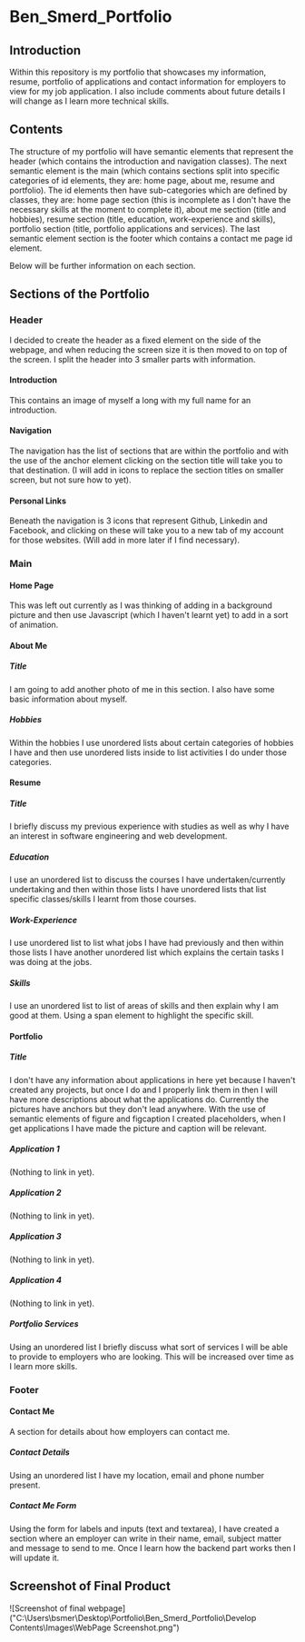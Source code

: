 # Ben_Smerd_Portfolio

## Introduction
Within this repository is my portfolio that showcases my information, resume, portfolio of applications and contact information for employers to view for my job application. I also include comments about future details I will change as I learn more technical skills.

## Contents
The structure of my portfolio will have semantic elements that represent the header (which contains the introduction and navigation classes). The next semantic element is the main (which contains sections split into specific categories of id elements, they are: home page, about me, resume and portfolio). The id elements then have sub-categories which are defined by classes, they are: home page section (this is incomplete as I don't have the necessary skills at the moment to complete it), about me section (title and hobbies), resume section (title, education, work-experience and skills), portfolio section (title, portfolio applications and services). The last semantic element section is the footer which contains a contact me page id element.

Below will be further information on each section.

## Sections of the Portfolio
### Header
I decided to create the header as a fixed element on the side of the webpage, and when reducing the screen size it is then moved to on top of the screen. I split the header into 3 smaller parts with information.

#### Introduction
This contains an image of myself a long with my full name for an introduction.

#### Navigation
The navigation has the list of sections that are within the portfolio and with the use of the anchor element clicking on the section title will take you to that destination. (I will add in icons to replace the section titles on smaller screen, but not sure how to yet).

#### Personal Links
Beneath the navigation is 3 icons that represent Github, Linkedin and Facebook, and clicking on these will take you to a new tab of my account for those websites. (Will add in more later if I find necessary).

### Main
#### Home Page
This was left out currently as I was thinking of adding in a background picture and then use Javascript (which I haven't learnt yet) to add in a sort of animation.

#### About Me
##### Title
I am going to add another photo of me in this section. I also have some basic information about myself.
##### Hobbies
Within the hobbies I use unordered lists about certain categories of hobbies I have and then use unordered lists inside to list activities I do under those categories.

#### Resume
##### Title
I briefly discuss my previous experience with studies as well as why I have an interest in software engineering and web development.
##### Education
I use an unordered list to discuss the courses I have undertaken/currently undertaking and then within those lists I have unordered lists that list specific classes/skills I learnt from those courses.
##### Work-Experience
I use unordered list to list what jobs I have had previously and then within those lists I have another unordered list which explains the certain tasks I was doing at the jobs.
##### Skills
I use an unordered list to list of areas of skills and then explain why I am good at them. Using a span element to highlight the specific skill.

#### Portfolio
##### Title
I don't have any information about applications in here yet because I haven't created any projects, but once I do and I properly link them in then I will have more descriptions about what the applications do. Currently the pictures have anchors but they don't lead anywhere. With the use of semantic elements of figure and figcaption I created placeholders, when I get applications I have made the picture and caption will be relevant.
##### Application 1
(Nothing to link in yet).
##### Application 2
(Nothing to link in yet).
##### Application 3
(Nothing to link in yet).
##### Application 4
(Nothing to link in yet).
##### Portfolio Services
Using an unordered list I briefly discuss what sort of services I will be able to provide to employers who are looking. This will be increased over time as I learn more skills.

### Footer
#### Contact Me
A section for details about how employers can contact me.
##### Contact Details
Using an unordered list I have my location, email and phone number present.
##### Contact Me Form
Using the form for labels and inputs (text and textarea), I have created a section where an employer can write in their name, email, subject matter and message to send to me. Once I learn how the backend part works then I will update it.

## Screenshot of Final Product
![Screenshot of final webpage]("C:\Users\bsmer\Desktop\Portfolio\Ben_Smerd_Portfolio\Develop Contents\Images\WebPage Screenshot.png")